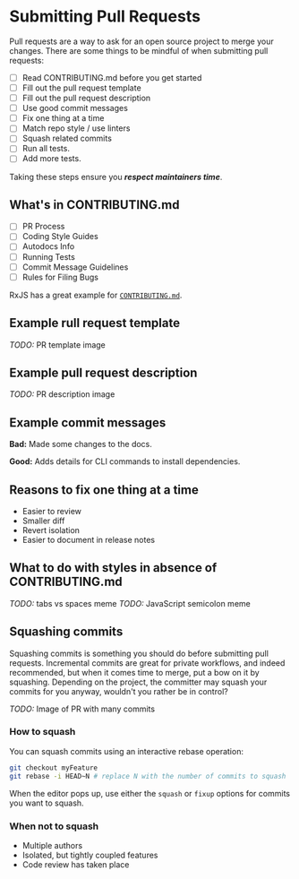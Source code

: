 # Submitting Pull Requests

Pull requests are a way to ask for an open source project to merge your changes. There are some things to be mindful of when submitting pull requests:

- [ ] Read CONTRIBUTING.md before you get started
- [ ] Fill out the pull request template
- [ ] Fill out the pull request description
- [ ] Use good commit messages
- [ ] Fix one thing at a time
- [ ] Match repo style / use linters
- [ ] Squash related commits
- [ ] Run all tests.
- [ ] Add more tests.

Taking these steps ensure you ***respect maintainers time***.

## What's in CONTRIBUTING.md

- [ ] PR Process
- [ ] Coding Style Guides
- [ ] Autodocs Info
- [ ] Running Tests
- [ ] Commit Message Guidelines
- [ ] Rules for Filing Bugs

RxJS has a great example for [`CONTRIBUTING.md`](https://github.com/ReactiveX/rxjs/tree/master/CONTRIBUTING.md).

## Example rull request template

*TODO:* PR template image

## Example pull request description

*TODO:* PR description image

## Example commit messages

**Bad:** Made some changes to the docs.

**Good:** Adds details for CLI commands to install dependencies.

## Reasons to fix one thing at a time

- Easier to review
- Smaller diff
- Revert isolation
- Easier to document in release notes

## What to do with styles in absence of CONTRIBUTING.md

*TODO:* tabs vs spaces meme
*TODO:* JavaScript semicolon meme

## Squashing commits

Squashing commits is something you should do before submitting pull requests. Incremental commits are great for private workflows, and indeed recommended, but when it comes time to merge, put a bow on it by squashing. Depending on the project, the committer may squash your commits for you anyway, wouldn't you rather be in control?

*TODO:* Image of PR with many commits

### How to squash

You can squash commits using an interactive rebase operation:

```sh
git checkout myFeature
git rebase -i HEAD~N # replace N with the number of commits to squash
```

When the editor pops up, use either the `squash` or `fixup` options for commits you want to squash.

### When not to squash

- Multiple authors
- Isolated, but tightly coupled features
- Code review has taken place
